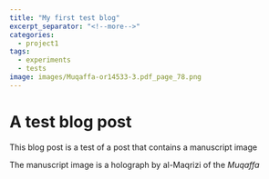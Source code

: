 ```yaml
---
title: "My first test blog"
excerpt_separator: "<!--more-->"
categories:
  - project1
tags:
  - experiments
  - tests
image: images/Muqaffa-or14533-3.pdf_page_78.png
---
```


# A test blog post

This blog post is a test of a post that contains a manuscript image <!--more-->

The manuscript image is a holograph by al-Maqrizi of the *Muqaffa*

